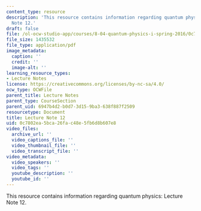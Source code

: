 ```yaml
---
content_type: resource
description: 'This resource contains information regarding quantum physics: Lecture
  Note 12.'
draft: false
file: /ol-ocw-studio-app/courses/8-04-quantum-physics-i-spring-2016/0c7802ea5bca26fac48e5fb6d8b607e8_MIT8_04S16_LecNotes12.pdf
file_size: 1435532
file_type: application/pdf
image_metadata:
  caption: ''
  credit: ''
  image-alt: ''
learning_resource_types:
- Lecture Notes
license: https://creativecommons.org/licenses/by-nc-sa/4.0/
ocw_type: OCWFile
parent_title: Lecture Notes
parent_type: CourseSection
parent_uid: 6947b4d2-b0d7-3d15-9ba3-638f887f2509
resourcetype: Document
title: Lecture Note 12
uid: 0c7802ea-5bca-26fa-c48e-5fb6d8b607e8
video_files:
  archive_url: ''
  video_captions_file: ''
  video_thumbnail_file: ''
  video_transcript_file: ''
video_metadata:
  video_speakers: ''
  video_tags: ''
  youtube_description: ''
  youtube_id: ''
---
```

This resource contains information regarding quantum physics: Lecture Note 12.